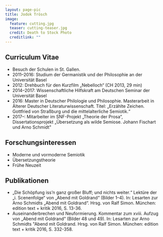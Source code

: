 ```yaml
---
layout: page-pic
title: Jodok Trösch
image:
  feature: cutting.jpg
  teaser: cutting-teaser.jpg
  credit: Death to Stock Photo
  creditlink: ""
---
```

## Curriculum Vitae

- Besuch der Schulen in St. Gallen.
- 2011–2016: Studium der Germanistik und der Philosophie an der Universität Basel
- 2012: Drehbuch für den Kurzfilm „Nebelloch“ (CH 2013, 29 min)
- 2014–2017: Wissenschaftliche Hilfskraft am Deutschen Seminar der Universität Basel
- 2016: Master in Deutscher Philologie und Philosophie. Masterarbeit in Älterer Deutscher Literaturwissenschaft. Titel: „Erzählte Zeichen. Gottfried von Straßburg und die mittelalterliche Semiotik.“
- 2017–: Mitarbeiter im SNF-Projekt „Theorie der Prosa“, Dissertationsprojekt „Übersetzung als wilde Semiose. Johann Fischart und Arno Schmidt"

## Forschungsinteressen

- Moderne und vormoderne Semiotik
- Übersetzungstheorie
- Frühe Neuzeit

## Publikationen

- „Die Schöpfung iss’n ganz großer Bluff; und nichts weiter.“ Lektüre der „i. Scenenfolge“ von „Abend mit Goldrand“ (Bilder 1–4). In: Lesarten zur Arno Schmidts „Abend mit Goldrand“. Hrsg. von Ralf Simon. München: edition text + kritik 2016, S. 13-36.
- Auseinanderbrechen und Neuformierung. Kommentar zum xviii. Aufzug von „Abend mit Goldrand“ (Bilder 48 und 49). In: Lesarten zur Arno Schmidts "Abend mit Goldrand\. Hrsg. von Ralf Simon. München: edition text + kritik 2016, S. 332-358.
